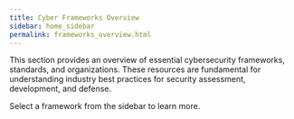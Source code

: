 ```yaml
---
title: Cyber Frameworks Overview
sidebar: home_sidebar
permalink: frameworks_overview.html
---
```


This section provides an overview of essential cybersecurity frameworks, standards, and organizations. These resources are fundamental for understanding industry best practices for security assessment, development, and defense.

Select a framework from the sidebar to learn more.